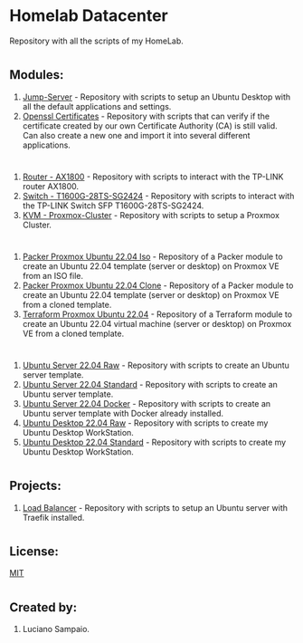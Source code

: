 # Homelab Datacenter
Repository with all the scripts of my HomeLab.

#
## Modules:
1. [Jump-Server](https://github.com/lsampaioweb/jump-server) - Repository with scripts to setup an Ubuntu Desktop with all the default applications and settings.
1. [Openssl Certificates](https://github.com/lsampaioweb/openssl-certificates) - Repository with scripts that can verify if the certificate created by our own Certificate Authority (CA) is still valid. Can also create a new one and import it into several different applications.

#
1. [Router - AX1800](https://github.com/lsampaioweb/tplink_router_ax1800) - Repository with scripts to interact with the TP-LINK router AX1800.
1. [Switch - T1600G-28TS-SG2424](https://github.com/lsampaioweb/T1600G-28TS-SG2424) - Repository with scripts to interact with the TP-LINK Switch SFP T1600G-28TS-SG2424.
1. [KVM - Proxmox-Cluster](https://github.com/lsampaioweb/proxmox-cluster) - Repository with scripts to setup a Proxmox Cluster.

#
1. [Packer Proxmox Ubuntu 22.04 Iso](https://github.com/lsampaioweb/packer-proxmox-ubuntu-22-04-iso) - Repository of a Packer module to create an Ubuntu 22.04 template (server or desktop) on Proxmox VE from an ISO file.
1. [Packer Proxmox Ubuntu 22.04 Clone](https://github.com/lsampaioweb/packer-proxmox-ubuntu-22-04-clone) - Repository of a Packer module to create an Ubuntu 22.04 template (server or desktop) on Proxmox VE from a cloned template.
1. [Terraform Proxmox Ubuntu 22.04](https://github.com/lsampaioweb/terraform-proxmox-ubuntu-22-04-module) - Repository of a Terraform module to create an Ubuntu 22.04 virtual machine (server or desktop) on Proxmox VE from a cloned template.

#
1. [Ubuntu Server 22.04 Raw](https://github.com/lsampaioweb/proxmox-ubuntu-22-04-server-raw) - Repository with scripts to create an Ubuntu server template.
1. [Ubuntu Server 22.04 Standard](https://github.com/lsampaioweb/proxmox-ubuntu-22-04-server-standard) - Repository with scripts to create an Ubuntu server template.
1. [Ubuntu Server 22.04 Docker](https://github.com/lsampaioweb/proxmox-ubuntu-22-04-server-std-docker) - Repository with scripts to create an Ubuntu server template with Docker already installed.
1. [Ubuntu Desktop 22.04 Raw](https://github.com/lsampaioweb/proxmox-ubuntu-22-04-desktop-raw) - Repository with scripts to create my Ubuntu Desktop WorkStation.
1. [Ubuntu Desktop 22.04 Standard](https://github.com/lsampaioweb/proxmox-ubuntu-22-04-desktop-standard) - Repository with scripts to create my Ubuntu Desktop WorkStation.

#
## Projects:
1. [Load Balancer](https://github.com/lsampaioweb/load-balancer) - Repository with scripts to setup an Ubuntu server with Traefik installed.

#
## License:

[MIT](LICENSE "MIT License")

#
## Created by: 

1. Luciano Sampaio.